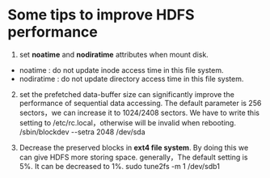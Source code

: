 # Some tips to improve HDFS performance

1. set **noatime** and **nodiratime** attributes when mount disk.
 * noatime : do not update inode access time in this file system.
 * nodiratime : do not update directory access time in this file system.

2. set the prefetched data-buffer size can significantly improve the performance of sequential data accessing. The default parameter is 256 sectors，we can increase it to 1024/2408 sectors. We have to write this setting to /etc/rc.local，otherwise will be invalid when rebooting.
                      /sbin/blockdev --setra 2048 /dev/sda

3. Decrease the preserved blocks in **ext4 file system**. By doing this we can give HDFS more storing space. generally，The default setting is 5%. It can be decreased to 1%.
           sudo tune2fs -m 1 /dev/sdb1 
